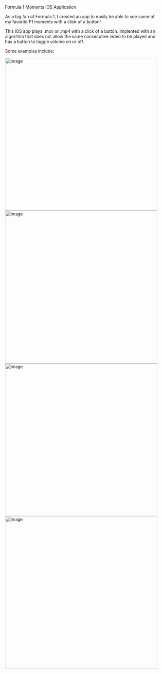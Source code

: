Formula 1 Moments iOS Application

As a big fan of Formula 1, I created an app to easily be able to see some of my favorite F1 moments with a click of a button!

This iOS app plays .mov or .mp4 with a click of a button.
Implented with an algorithm that does not allow the same consecutive video to be played and has a button to toggle volume on or off.

Some examples include:


<img width="auto" height="500" alt="image" src="https://github.com/user-attachments/assets/cabf694d-f29d-4ecb-8fb7-6bd1799009cd" />
<img width="auto" height="500" alt="image" src="https://github.com/user-attachments/assets/92f7dfc4-1261-4260-885a-cbfa3c584817" />
<img width="auto" height="500" alt="image" src="https://github.com/user-attachments/assets/0365befa-a31e-41b2-a00a-7b842ea8fc0a" />
<img width="auto" height="500" alt="image" src="https://github.com/user-attachments/assets/d4614f7f-6925-4d4e-a4da-274d5c946ae6" />




